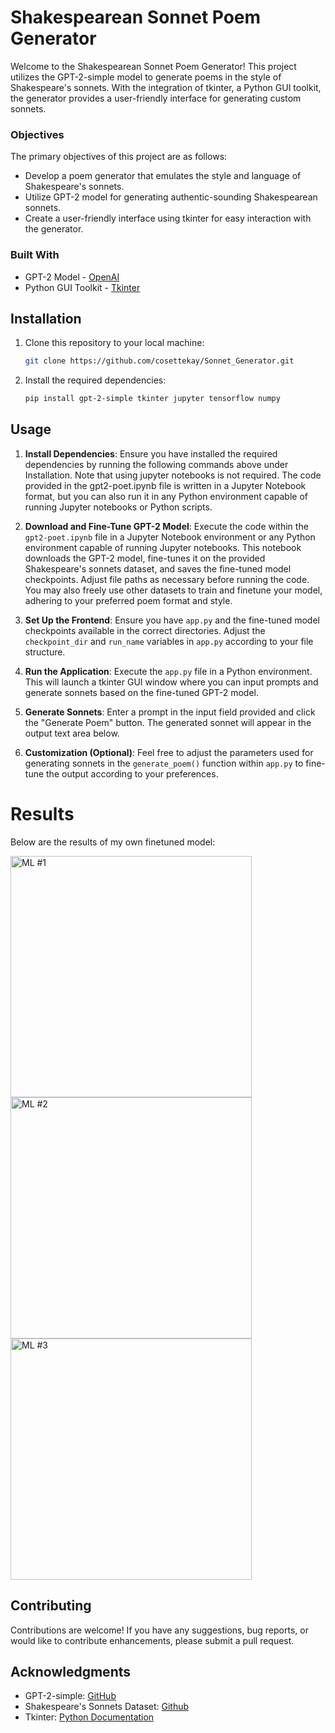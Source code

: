 # Shakespearean Sonnet Poem Generator

Welcome to the Shakespearean Sonnet Poem Generator! This project utilizes the GPT-2-simple model to generate poems in the style of Shakespeare's sonnets. 
With the integration of tkinter, a Python GUI toolkit, the generator provides a user-friendly interface for generating custom sonnets.

### Objectives

The primary objectives of this project are as follows:

- Develop a poem generator that emulates the style and language of Shakespeare's sonnets.
- Utilize GPT-2 model for generating authentic-sounding Shakespearean sonnets.
- Create a user-friendly interface using tkinter for easy interaction with the generator.

### Built With

- GPT-2 Model - [OpenAI](https://openai.com/)
- Python GUI Toolkit - [Tkinter](https://docs.python.org/3/library/tk.html)

## Installation

1. Clone this repository to your local machine:

    ```bash
    git clone https://github.com/cosettekay/Sonnet_Generator.git
    ```

2. Install the required dependencies:

    ```bash
    pip install gpt-2-simple tkinter jupyter tensorflow numpy
    ```

## Usage

1. **Install Dependencies**: Ensure you have installed the required dependencies by running the following commands above under Installation. Note that using jupyter notebooks is not required. 
The code provided in the gpt2-poet.ipynb file is written in a Jupyter Notebook format, but you can also run it in any Python environment capable of running Jupyter notebooks or Python scripts.

2. **Download and Fine-Tune GPT-2 Model**: Execute the code within the `gpt2-poet.ipynb` file in a Jupyter Notebook environment or any Python environment capable of running Jupyter notebooks. 
This notebook downloads the GPT-2 model, fine-tunes it on the provided Shakespeare's sonnets dataset, and saves the fine-tuned model checkpoints. Adjust file paths as 
necessary before running the code. You may also freely use other datasets to train and finetune your model, adhering to your preferred poem format and style.

3. **Set Up the Frontend**: Ensure you have `app.py` and the fine-tuned model checkpoints available in the correct directories. Adjust the `checkpoint_dir` and `run_name` 
variables in `app.py` according to your file structure.

4. **Run the Application**: Execute the `app.py` file in a Python environment. This will launch a tkinter GUI window where you can input prompts and generate sonnets based on 
the fine-tuned GPT-2 model.

5. **Generate Sonnets**: Enter a prompt in the input field provided and click the "Generate Poem" button. The generated sonnet will appear in the output text area below.

6. **Customization (Optional)**: Feel free to adjust the parameters used for generating sonnets in the `generate_poem()` function within `app.py` to fine-tune the output 
according to your preferences.

# Results
Below are the results of my own finetuned model: 

<img width="386" alt="ML #1" src="https://github.com/cosettekay/Sonnet_Generator/assets/71306558/75432433-eff4-456a-b6b2-389e9190e16f">

<img width="386" alt="ML #2" src="https://github.com/cosettekay/Sonnet_Generator/assets/71306558/95bf99ab-4772-4853-97a6-b645ffce357f">

<img width="386" alt="ML #3" src="https://github.com/cosettekay/Sonnet_Generator/assets/71306558/5243c961-a1d9-43af-830c-ef459b974221">

## Contributing

Contributions are welcome! If you have any suggestions, bug reports, or would like to contribute enhancements, please submit a pull request.

## Acknowledgments

- GPT-2-simple: [GitHub](https://github.com/minimaxir/gpt-2-simple)
- Shakespeare's Sonnets Dataset: [Github](https://github.com/enerrio/Generate-Shakespeare-Sonnets/blob/master/sonnets.txt)
- Tkinter: [Python Documentation](https://docs.python.org/3/library/tk.html)

